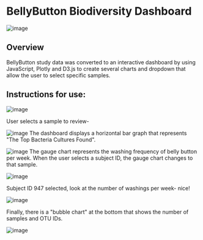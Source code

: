 # BellyButton Biodiversity Dashboard
![image](https://user-images.githubusercontent.com/89953246/143299120-2f80cc10-8d00-45a6-a389-2b3991dd4b87.png)

## Overview
BellyButton study data was converted to an interactive dashboard by using JavaScript, Plotly and D3.js to create several charts and dropdown that allow the user to select specific samples.   

## Instructions for use:
![image](https://user-images.githubusercontent.com/89953246/143315833-34fd2e90-80a1-4c54-be80-87e836f8acd5.png)

User selects a sample to review-

![image](https://user-images.githubusercontent.com/89953246/143315972-af63c755-9a8f-4fa0-9355-c3b38e84f3bb.png)
The dashboard displays a horizontal bar graph that represents "The Top Bacteria Cultures Found".

![image](https://user-images.githubusercontent.com/89953246/143316186-b6dd4ac4-c17f-4af4-926b-d5ea96242439.png)
The gauge chart represents the washing frequency of belly button per week.  When the user selects a subject ID, the gauge chart changes to that sample.


![image](https://user-images.githubusercontent.com/89953246/143316408-41ae57d4-a730-4e44-bcb0-96b363b107f7.png)

Subject ID 947 selected, look at the number of washings per week- nice!

![image](https://user-images.githubusercontent.com/89953246/143316479-743bd708-58bd-41cc-9a8f-fed6d2ed8251.png)

Finally, there is a "bubble chart" at the bottom that shows the number of samples and OTU IDs.

![image](https://user-images.githubusercontent.com/89953246/143316665-1eda6c32-6796-46e8-8c7f-656eed3ed741.png)



